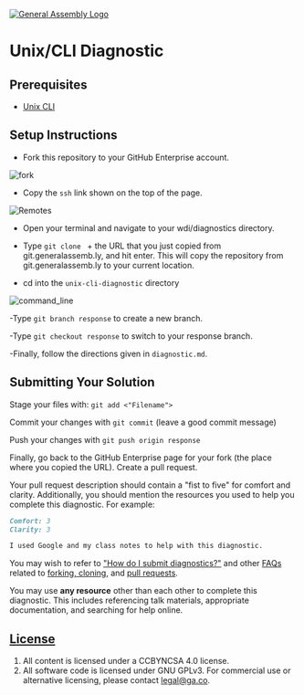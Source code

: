 [![General Assembly Logo](https://camo.githubusercontent.com/1a91b05b8f4d44b5bbfb83abac2b0996d8e26c92/687474703a2f2f692e696d6775722e636f6d2f6b6538555354712e706e67)](https://generalassemb.ly/education/web-development-immersive)

# Unix/CLI Diagnostic

## Prerequisites

-   [Unix CLI](https://git.generalassemb.ly/ga-wdi-boston/unix-cli)

## Setup Instructions

-   Fork this repository to your GitHub Enterprise account.

![fork](https://cloud.githubusercontent.com/assets/10408784/16751964/6d58d6e2-47ab-11e6-8a30-8f37a80c337a.png)

-   Copy the `ssh` link shown on the top of the page.

![Remotes](https://git.generalassemb.ly/storage/user/5693/files/217dfc06-d37e-11e7-94d5-dc2e5c39d7ab)

-   Open your terminal and navigate to your wdi/diagnostics directory.

-   Type `git clone ` + the URL that you just copied from git.generalassemb.ly, and hit
enter. This will copy the repository from git.generalassemb.ly to your current location.

-   cd into the `unix-cli-diagnostic` directory

![command_line](https://cloud.githubusercontent.com/assets/10408784/16751980/9d7d8322-47ab-11e6-8b8b-62eebd2001e9.png)

-Type `git branch response` to create a new branch.

-Type `git checkout response` to switch to your response branch.

-Finally, follow the directions given in `diagnostic.md`.

## Submitting Your Solution

 Stage your files with: `git add <"Filename">`

 Commit your changes with `git commit` (leave a good commit message)

 Push your changes with `git push origin response`

Finally, go back to the GitHub Enterprise page for your fork (the place where you copied
the URL). Create a pull request.

Your pull request description should contain a "fist to five" for comfort and
clarity. Additionally, you should mention the resources you used to help you
complete this diagnostic. For example:

```md
Comfort: 3
Clarity: 3

I used Google and my class notes to help with this diagnostic.
```

You may wish to refer to ["How do I submit diagnostics?"](https://git.generalassemb.ly/ga-wdi-boston/meta/wiki/Diagnostics)
and other [FAQs](https://git.generalassemb.ly/ga-wdi-boston/meta/wiki/) related to
[forking, cloning](https://git.generalassemb.ly/ga-wdi-boston/meta/wiki/ForkAndClone),
and [pull requests](https://git.generalassemb.ly/ga-wdi-boston/meta/wiki/PullRequest).

You may use **any resource** other than each other to complete this diagnostic.
This includes referencing talk materials, appropriate documentation, and
searching for help online.

## [License](LICENSE)

1.  All content is licensed under a CC­BY­NC­SA 4.0 license.
1.  All software code is licensed under GNU GPLv3. For commercial use or
    alternative licensing, please contact legal@ga.co.
